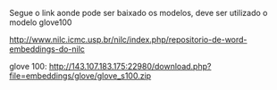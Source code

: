 Segue o link aonde pode ser baixado os modelos, deve ser utilizado o modelo glove100

http://www.nilc.icmc.usp.br/nilc/index.php/repositorio-de-word-embeddings-do-nilc

glove 100: http://143.107.183.175:22980/download.php?file=embeddings/glove/glove_s100.zip